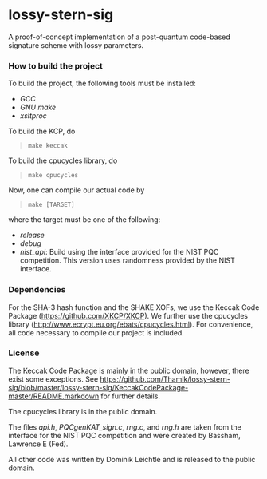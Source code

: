 # lossy-stern-sig
A proof-of-concept implementation of a post-quantum code-based signature scheme with lossy parameters.

### How to build the project

To build the project, the following tools must be installed:

* *GCC*
* *GNU make*
* *xsltproc*

To build the KCP, do

> `make keccak`

To build the cpucycles library, do

> `make cpucycles`

Now, one can compile our actual code by

> `make [TARGET]`

where the target must be one of the following:

* *release*
* *debug*
* *nist_api*: Build using the interface provided for the NIST PQC competition. This version uses randomness provided by the NIST interface.

### Dependencies

For the SHA-3 hash function and the SHAKE XOFs, we use the Keccak Code Package (https://github.com/XKCP/XKCP). We further use the cpucycles library (http://www.ecrypt.eu.org/ebats/cpucycles.html). For convenience, all code necessary to compile our project is included.

### License

The Keccak Code Package is mainly in the public domain, however, there exist some exceptions. See https://github.com/Thamik/lossy-stern-sig/blob/master/lossy-stern-sig/KeccakCodePackage-master/README.markdown for further details.

The cpucycles library is in the public domain.

The files *api.h*, *PQCgenKAT_sign.c*, *rng.c*, and *rng.h* are taken from the interface for the NIST PQC competition and were created by Bassham, Lawrence E (Fed).

All other code was written by Dominik Leichtle and is released to the public domain.
